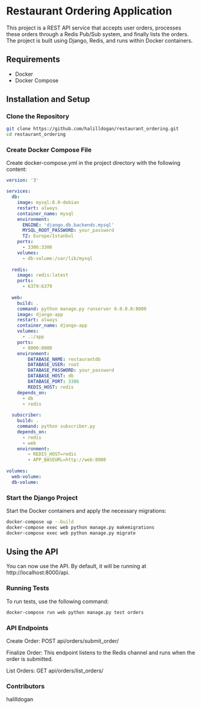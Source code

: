 # Restaurant Ordering Application

This project is a REST API service that accepts user orders, processes these orders through a Redis Pub/Sub system, and finally lists the orders. The project is built using Django, Redis, and runs within Docker containers.

## Requirements

- Docker
- Docker Compose

## Installation and Setup

### Clone the Repository

```sh
git clone https://github.com/halilldogan/restaurant_ordering.git
cd restaurant_ordering
```
### Create Docker Compose File
Create docker-compose.yml in the project directory with the following content:
```yaml
version: '3'

services:
  db:
    image: mysql:8.0-debian
    restart: always
    container_name: mysql
    environment:
      ENGINE: 'django.db.backends.mysql'
      MYSQL_ROOT_PASSWORD: your_password
      TZ: Europe/Istanbul
    ports:
      - 3306:3306
    volumes:
      - db-volume:/var/lib/mysql
  
  redis:
    image: redis:latest
    ports: 
      - 6379:6379
      
  web:
    build: .
    command: python manage.py runserver 0.0.0.0:8000
    image: django-app
    restart: always
    container_name: django-app
    volumes:
      - .:/app
    ports:
      - 8000:8000
    environment:
        DATABASE_NAME: restaurantdb
        DATABASE_USER: root
        DATABASE_PASSWORD: your_password
        DATABASE_HOST: db
        DATABASE_PORT: 3306
        REDIS_HOST: redis
    depends_on:
      - db
      - redis
    
  subscriber:
    build: .
    command: python subscriber.py
    depends_on:
      - redis
      - web
    environment:
        - REDIS_HOST=redis
        - APP_BASEURL=http://web:8000
    
volumes:
  web-volume: 
  db-volume:
```

### Start the Django Project
Start the Docker containers and apply the necessary migrations:

```sh
docker-compose up --build
docker-compose exec web python manage.py makemigrations
docker-compose exec web python manage.py migrate
```

## Using the API
You can now use the API. By default, it will be running at http://localhost:8000/api.

### Running Tests
To run tests, use the following command:

```sh
docker-compose run web python manage.py test orders
```

### API Endpoints

Create Order: POST api/orders/submit_order/

Finalize Order: This endpoint listens to the Redis channel and runs when the order is submitted.

List Orders: GET api/orders/list_orders/

### Contributors

halilldogan
